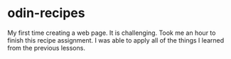 # odin-recipes
My first time creating a web page. It is challenging. Took me an hour to finish this recipe assignment. I was able to apply all of the things I learned from the previous lessons. 
